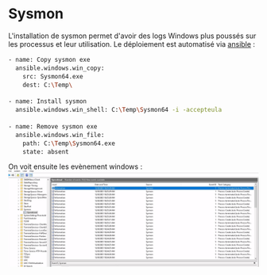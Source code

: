 # Sysmon
L'installation de sysmon permet d'avoir des logs Windows plus poussés sur les processus et leur utilisation. Le déploiement est automatisé via [ansible](../playbooks/sysmon.yml) :
```bash
- name: Copy sysmon exe
  ansible.windows.win_copy:
    src: Sysmon64.exe
    dest: C:\Temp\

- name: Install sysmon
  ansible.windows.win_shell: C:\Temp\Sysmon64 -i -accepteula

- name: Remove sysmon exe
  ansible.windows.win_file:
    path: C:\Temp\Sysmon64.exe
    state: absent
```
On voit ensuite les evènement windows :
![Alt text](images/sysmon-eve.png)